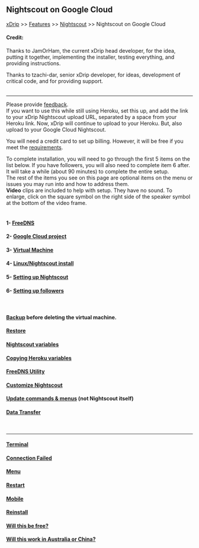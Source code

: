 ## Nightscout on Google Cloud  
[xDrip](../../README.md) >> [Features](../Features_page) >> [Nightscout](../Nightscout_page) >> Nightscout on Google Cloud  
  
#### **Credit:**    
Thanks to JamOrHam, the current xDrip head developer, for the idea, putting it together, implementing the installer, testing everything, and providing instructions.  

Thanks to tzachi-dar, senior xDrip developer, for ideas, development of critical code, and for providing support.  
<br/>  
  
---  
  
Please provide [feedback](https://github.com/NightscoutFoundation/xDrip/discussions).  
If you want to use this while still using Heroku, set this up, and add the link to your xDrip Nightscout upload URL, separated by a space from your Heroku link.  Now, xDrip will continue to upload to your Heroku.  But, also upload to your Google Cloud Nightscout.
  
You will need a credit card to set up billing.  However, it will be free if you meet the [requirements](./NS_FreeTier).  
  
To complete installation, you will need to go through the first 5 items on the list below.  If you have followers, you will also need to complete item 6 after.  
It will take a while (about 90 minutes) to complete the entire setup.  
The rest of the items you see on this page are optional items on the menu or issues you may run into and how to address them.  
**Video** clips are included to help with setup.  They have no sound.  To enlarge, click on the square symbol on the right side of the speaker symbol at the bottom of the video frame.  
<br/>  
  
#### 1- [FreeDNS](./FreeDNS.md)
#### 2- [Google Cloud project](./NS_GCProject)
#### 3- [Virtual Machine](./VirtualMachine.md)
#### 4- [Linux/Nightscout install](./NS_Install)
#### 5- [Setting up Nightscout](./NS_setup)
#### 6- [Setting up followers](./NS_Followers)  
<br/>  
  
#### [Backup](./DatabaseBackup.md) before deleting the virtual machine.
#### [Restore](./DatabaseRestore.md)
#### [Nightscout variables](./NS_Variables)
#### [Copying Heroku variables](./CopyHerokuVars.md)
#### [FreeDNS Utility](./FreeDNS_Util.md)
#### [Customize Nightscout](./update_nightscout.md)
#### [Update commands & menus](./NS_SyncExecutables) (not Nightscout itself)
#### [Data Transfer](./NS_Transfer)
<br/>  
  
---  
  
#### [Terminal](./Terminal)
#### [Connection Failed](./ConnectionFailed.md)
#### [Menu](./Menu.md)
#### [Restart](./Restart)
#### [Mobile](./Mobile.md)
#### [Reinstall](./Reinstall.md)
#### [Will this be free?](./NS_FreeTier)
#### [Will this work in Australia or China?](./AustraliaChina.md)
  
